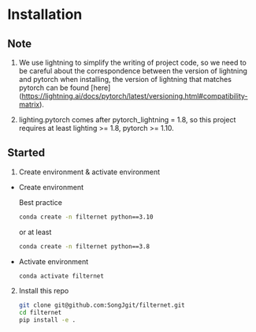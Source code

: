 # Installation

## Note

1. We use lightning to simplify the writing of project code, so we need to be careful about the correspondence between the version of lightning and pytorch when installing, the version of lightning that matches pytorch can be found \[here\](https://lightning.ai/docs/pytorch/latest/versioning.html#compatibility-matrix).

2. lighting.pytorch comes after pytorch_lightning = 1.8, so this project requires at least lighting >= 1.8, pytorch >= 1.10.

## Started

1. Create environment & activate environment

- Create environment

  Best practice

  ```bash
  conda create -n filternet python==3.10
  ```

  or at least

  ```bash
  conda create -n filternet python==3.8
  ```

- Activate environment

  ```bash
  conda activate filternet
  ```

2. Install this repo
   ```bash
   git clone git@github.com:SongJgit/filternet.git
   cd filternet
   pip install -e .
   ```
